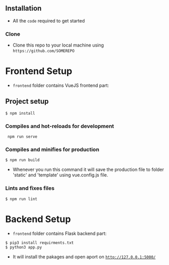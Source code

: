 ## Installation

- All the `code` required to get started

### Clone

- Clone this repo to your local machine using `https://github.com/SOMEREPO`

# Frontend Setup

- `frontend` folder contains VueJS frontend part:

## Project setup

```shell
$ npm install
```

### Compiles and hot-reloads for development

```shell
 npm run serve
```

### Compiles and minifies for production

```shell
$ npm run build
```

- Whenever you run this command it will save the production file to folder 'static' and 'template' using vue.config.js file.

### Lints and fixes files

```shell
$ npm run lint
```

# Backend Setup

- `frontend` folder contains Flask backend part:

```shell
$ pip3 install requirments.txt
$ python3 app.py
```

- It will install the pakages and open aport on <a href="http://127.0.0.1:5000/" target="_blank">`http://127.0.0.1:5000/`</a>
